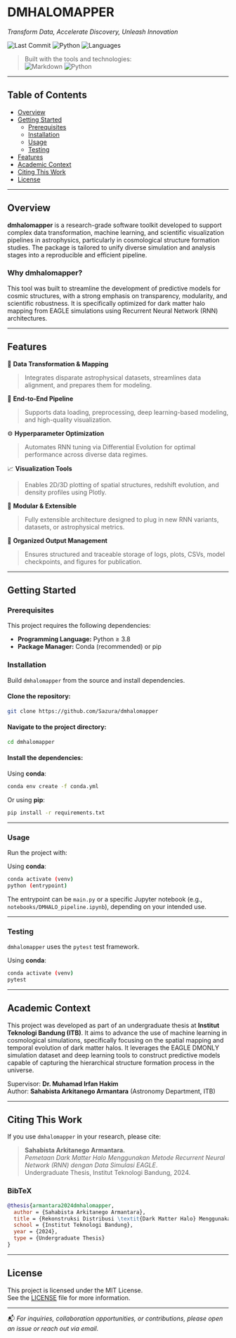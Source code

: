 
# DMHALOMAPPER

_Transform Data, Accelerate Discovery, Unleash Innovation_

![Last Commit](https://img.shields.io/badge/last%20commit-today-brightgreen)
![Python](https://img.shields.io/badge/Python-80.0%25-orange)
![Languages](https://img.shields.io/badge/languages-2-blue)

> Built with the tools and technologies:  
> ![Markdown](https://img.shields.io/badge/-Markdown-000000?logo=markdown&logoColor=white)
> ![Python](https://img.shields.io/badge/-Python-3776AB?logo=python&logoColor=white)

---

## Table of Contents

- [Overview](#overview)
- [Getting Started](#getting-started)
  - [Prerequisites](#prerequisites)
  - [Installation](#installation)
  - [Usage](#usage)
  - [Testing](#testing)
- [Features](#features)
- [Academic Context](#academic-context)
- [Citing This Work](#citing-this-work)
- [License](#license)

---

## Overview

**dmhalomapper** is a research-grade software toolkit developed to support complex data transformation, machine learning, and scientific visualization pipelines in astrophysics, particularly in cosmological structure formation studies. The package is tailored to unify diverse simulation and analysis stages into a reproducible and efficient pipeline.

### Why dmhalomapper?

This tool was built to streamline the development of predictive models for cosmic structures, with a strong emphasis on transparency, modularity, and scientific robustness. It is specifically optimized for dark matter halo mapping from EAGLE simulations using Recurrent Neural Network (RNN) architectures.

---

## Features

🌌 **Data Transformation & Mapping**  
> Integrates disparate astrophysical datasets, streamlines data alignment, and prepares them for modeling.

🔁 **End-to-End Pipeline**  
> Supports data loading, preprocessing, deep learning-based modeling, and high-quality visualization.

⚙️ **Hyperparameter Optimization**  
> Automates RNN tuning via Differential Evolution for optimal performance across diverse data regimes.

📈 **Visualization Tools**  
> Enables 2D/3D plotting of spatial structures, redshift evolution, and density profiles using Plotly.

🧩 **Modular & Extensible**  
> Fully extensible architecture designed to plug in new RNN variants, datasets, or astrophysical metrics.

📁 **Organized Output Management**  
> Ensures structured and traceable storage of logs, plots, CSVs, model checkpoints, and figures for publication.

---

## Getting Started

### Prerequisites

This project requires the following dependencies:

- **Programming Language:** Python ≥ 3.8
- **Package Manager:** Conda (recommended) or pip

### Installation

Build `dmhalomapper` from the source and install dependencies.

#### Clone the repository:

```bash
git clone https://github.com/Sazura/dmhalomapper
```

#### Navigate to the project directory:

```bash
cd dmhalomapper
```

#### Install the dependencies:

Using **conda**:

```bash
conda env create -f conda.yml
```

Or using **pip**:

```bash
pip install -r requirements.txt
```

---

### Usage

Run the project with:

Using **conda**:

```bash
conda activate (venv)
python (entrypoint)
```

The entrypoint can be `main.py` or a specific Jupyter notebook (e.g., `notebooks/DMHALO_pipeline.ipynb`), depending on your intended use.

---

### Testing

`dmhalomapper` uses the `pytest` test framework.

Using **conda**:

```bash
conda activate (venv)
pytest
```

---

## Academic Context

This project was developed as part of an undergraduate thesis at **Institut Teknologi Bandung (ITB)**. It aims to advance the use of machine learning in cosmological simulations, specifically focusing on the spatial mapping and temporal evolution of dark matter halos. It leverages the EAGLE DMONLY simulation dataset and deep learning tools to construct predictive models capable of capturing the hierarchical structure formation process in the universe.

Supervisor: **Dr. Muhamad Irfan Hakim**  
Author: **Sahabista Arkitanego Armantara** (Astronomy Department, ITB)

---

## Citing This Work

If you use `dmhalomapper` in your research, please cite:

> **Sahabista Arkitanego Armantara.**  
> *Pemetaan Dark Matter Halo Menggunakan Metode Recurrent Neural Network (RNN) dengan Data Simulasi EAGLE*.  
> Undergraduate Thesis, Institut Teknologi Bandung, 2024.

### BibTeX

```bibtex
@thesis{armantara2024dmhalomapper,
  author = {Sahabista Arkitanego Armantara},
  title = {Rekonstruksi Distribusi \textit{Dark Matter Halo} Menggunakan Metode Recurrent Neural Network (RNN) dengan Data Simulasi EAGLE},
  school = {Institut Teknologi Bandung},
  year = {2024},
  type = {Undergraduate Thesis}
}
```

---

## License

This project is licensed under the MIT License.  
See the [LICENSE](LICENSE) file for more information.

---

📬 _For inquiries, collaboration opportunities, or contributions, please open an issue or reach out via email._
